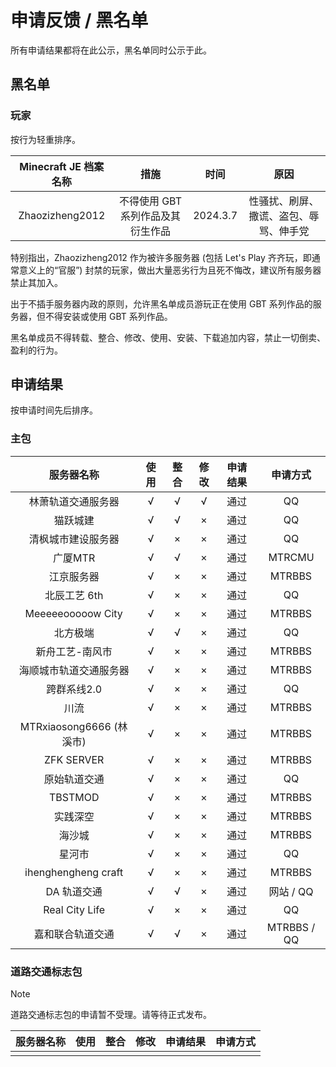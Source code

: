 # 申请反馈 / 黑名单

所有申请结果都将在此公示，黑名单同时公示于此。

## 黑名单

### 玩家

按行为轻重排序。

| Minecraft JE 档案名称 |               措施                |   时间   |                  原因                  |
| :-------------------: | :-------------------------------: | :------: | :------------------------------------: |
|    Zhaozizheng2012    | 不得使用 GBT 系列作品及其衍生作品 | 2024.3.7 | 性骚扰、刷屏、撒谎、盗包、辱骂、伸手党 |

特别指出，Zhaozizheng2012 作为被许多服务器 (包括 Let's Play 齐齐玩，即通常意义上的“官服”) 封禁的玩家，做出大量恶劣行为且死不悔改，建议所有服务器禁止其加入。

出于不插手服务器内政的原则，允许黑名单成员游玩正在使用 GBT 系列作品的服务器，但不得安装或使用 GBT 系列作品。

黑名单成员不得转载、整合、修改、使用、安装、下载追加内容，禁止一切倒卖、盈利的行为。

## 申请结果

按申请时间先后排序。

### 主包

|        服务器名称        | 使用 | 整合 | 修改 | 申请结果 |  申请方式   |
| :----------------------: | :--: | :--: | :--: | :------: | :---------: |
|    林萧轨道交通服务器    |  √   |  √   |  √   |   通过   |     QQ      |
|         猫跃城建         |  √   |  √   |  ×   |   通过   |     QQ      |
|    清枫城市建设服务器    |  √   |  ×   |  ×   |   通过   |     QQ      |
|         广厦MTR          |  √   |  √   |  ×   |   通过   |   MTRCMU    |
|        江京服务器        |  √   |  ×   |  ×   |   通过   |   MTRBBS    |
|       北辰工艺 6th       |  √   |  ×   |  ×   |   通过   |     QQ      |
|    Meeeeeooooow City     |  √   |  ×   |  ×   |   通过   |   MTRBBS    |
|         北方极端         |  √   |  √   |  ×   |   通过   |     QQ      |
|     新舟工艺-南风市      |  √   |  ×   |  ×   |   通过   |   MTRBBS    |
|  海顺城市轨道交通服务器  |  √   |  ×   |  ×   |   通过   |   MTRBBS    |
|       跨群系线2.0        |  √   |  ×   |  ×   |   通过   |     QQ      |
|           川流           |  √   |  ×   |  ×   |   通过   |   MTRBBS    |
| MTRxiaosong6666 (林溪市) |  √   |  ×   |  ×   |   通过   |   MTRBBS    |
|        ZFK SERVER        |  √   |  ×   |  ×   |   通过   |   MTRBBS    |
|       原始轨道交通       |  √   |  ×   |  ×   |   通过   |     QQ      |
|         TBSTMOD          |  √   |  ×   |  ×   |   通过   |   MTRBBS    |
|         实践深空         |  √   |  ×   |  ×   |   通过   |   MTRBBS    |
|          海沙城          |  √   |  ×   |  ×   |   通过   |   MTRBBS    |
|          星河市          |  √   |  ×   |  ×   |   通过   |     QQ      |
|   ihenghengheng craft    |  √   |  ×   |  ×   |   通过   |   MTRBBS    |
|       DA 轨道交通        |  √   |  √   |  ×   |   通过   |  网站 / QQ  |
|      Real City Life      |  √   |  ×   |  ×   |   通过   |     QQ      |
|     嘉和联合轨道交通     |  √   |  √   |  ×   |   通过   | MTRBBS / QQ |

### 道路交通标志包

> [!NOTE]
> 道路交通标志包的申请暂不受理。请等待正式发布。

| 服务器名称 | 使用 | 整合 | 修改 | 申请结果 | 申请方式 |
| :--------: | :--: | :--: | :--: | :------: | :------: |
|            |      |      |      |          |          |

